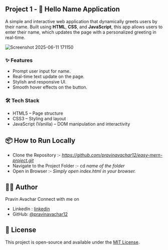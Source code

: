 ##  **Project 1** - 🚀 Hello Name Application

A simple and interactive web application that dynamically greets users by their name. Built using **HTML**, **CSS**, and **JavaScript**, this app allows users to enter their name, which updates the page with a personalized greeting in real-time.

![Screenshot 2025-06-11 171150](https://github.com/user-attachments/assets/051be586-ee50-4bf0-8e56-8d87e5d60aed)

### ✨ Features
- Prompt user input for name. 
- Real-time text update on the page. 
- Stylish and responsive UI. 
- Smooth hover effects on the button.

### 🛠️ Tech Stack
- HTML5 – Page structure
- CSS3 – Styling and layout
- JavaScript (Vanilla) – DOM manipulation and interactivity  

## 📦 How to Run Locally
- Clone the Repository :- 
  *https://github.com/pravinavachar12/easy-mern-project.git*
- Navigate to the Project Folder :- 
  cd *name of the folder* 
- Open in Browser :- 
   *Simply open index.html in your browser.*

## 👨‍💻 Author
Pravin Avachar
Connect with me on 
- LinkedIn : [linkedin](https://www.linkedin.com/in/pravin-avachar-aab999320/)
- GitHub: [@pravinavachar12](https://github.com/pravinavachar12)

## 📃 License
This project is open-source and available under the [MIT License](LICENSE).








